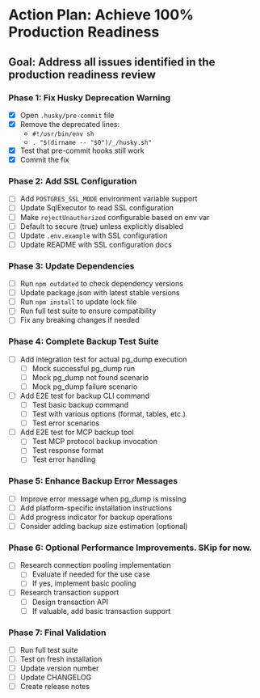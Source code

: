 # Action Plan: Achieve 100% Production Readiness

## Goal: Address all issues identified in the production readiness review

### Phase 1: Fix Husky Deprecation Warning

- [x] Open `.husky/pre-commit` file
- [x] Remove the deprecated lines:
  - `#!/usr/bin/env sh`
  - `. "$(dirname -- "$0")/_/husky.sh"`
- [x] Test that pre-commit hooks still work
- [x] Commit the fix

### Phase 2: Add SSL Configuration

- [ ] Add `POSTGRES_SSL_MODE` environment variable support
- [ ] Update SqlExecutor to read SSL configuration
- [ ] Make `rejectUnauthorized` configurable based on env var
- [ ] Default to secure (true) unless explicitly disabled
- [ ] Update `.env.example` with SSL configuration
- [ ] Update README with SSL configuration docs

### Phase 3: Update Dependencies

- [ ] Run `npm outdated` to check dependency versions
- [ ] Update package.json with latest stable versions
- [ ] Run `npm install` to update lock file
- [ ] Run full test suite to ensure compatibility
- [ ] Fix any breaking changes if needed

### Phase 4: Complete Backup Test Suite

- [ ] Add integration test for actual pg_dump execution
  - [ ] Mock successful pg_dump run
  - [ ] Mock pg_dump not found scenario
  - [ ] Mock pg_dump failure scenario
- [ ] Add E2E test for backup CLI command
  - [ ] Test basic backup command
  - [ ] Test with various options (format, tables, etc.)
  - [ ] Test error scenarios
- [ ] Add E2E test for MCP backup tool
  - [ ] Test MCP protocol backup invocation
  - [ ] Test response format
  - [ ] Test error handling

### Phase 5: Enhance Backup Error Messages

- [ ] Improve error message when pg_dump is missing
- [ ] Add platform-specific installation instructions
- [ ] Add progress indicator for backup operations
- [ ] Consider adding backup size estimation (optional)

### Phase 6: Optional Performance Improvements. SKip for now.

- [ ] Research connection pooling implementation
  - [ ] Evaluate if needed for the use case
  - [ ] If yes, implement basic pooling
- [ ] Research transaction support
  - [ ] Design transaction API
  - [ ] If valuable, add basic transaction support

### Phase 7: Final Validation

- [ ] Run full test suite
- [ ] Test on fresh installation
- [ ] Update version number
- [ ] Update CHANGELOG
- [ ] Create release notes